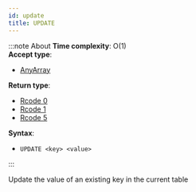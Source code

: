 ```yaml
---
id: update
title: UPDATE
---
```

        

:::note About
**Time complexity**: O(1)  
**Accept type**:

- [AnyArray](../protocol/data-types.md#any-array)

**Return type**:

- [Rcode 0](../protocol/response-codes.md)
- [Rcode 1](../protocol/response-codes.md)
- [Rcode 5](../protocol/response-codes.md)

**Syntax**:

- `UPDATE <key> <value>`

:::

Update the value of an existing key in the current table
